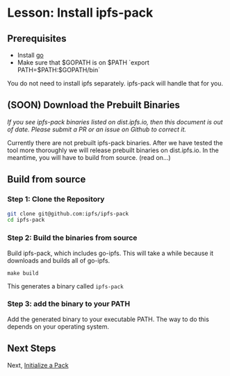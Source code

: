 Lesson: Install ipfs-pack
=====

## Prerequisites

* Install [go](https://golang.org/dl/)
* Make sure that $GOPATH is on $PATH `export PATH=$PATH:$GOPATH/bin`

You do not need to install ipfs separately. ipfs-pack will handle that for you.

## (SOON) Download the Prebuilt Binaries

_If you see ipfs-pack binaries listed on dist.ipfs.io, then this document is out of date. Please submit a PR or an issue on Github to correct it._

Currently there are not prebuilt ipfs-pack binaries. After we have tested the tool more thoroughly we will release prebuilt binaries on dist.ipfs.io.  In the meantime, you will have to build from source. (read on...)

## Build from source

### Step 1: Clone the Repository

```sh
git clone git@github.com:ipfs/ipfs-pack
cd ipfs-pack
```

### Step 2: Build the binaries from source
Build ipfs-pack, which includes go-ipfs. This will take a while because it downloads and builds all of go-ipfs.
```
make build
```

This generates a binary called `ipfs-pack`

### Step 3: add the binary to your PATH

Add the generated binary to your executable PATH. The way to do this depends on your operating system.


## Next Steps

Next, [Initialize a Pack](initialize-a-pack.md)

